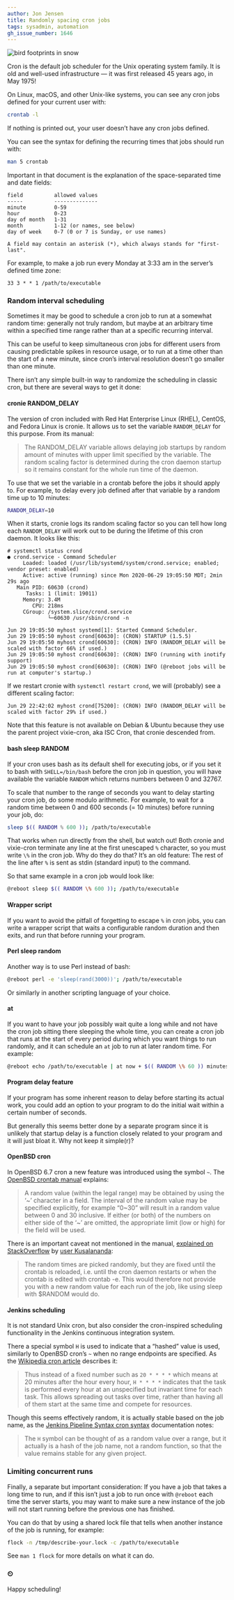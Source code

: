 ```yaml
---
author: Jon Jensen
title: Randomly spacing cron jobs
tags: sysadmin, automation
gh_issue_number: 1646
---
```


<img src="/blog/2020/06/30/randomly-spacing-cron-jobs/20200127-160558-sm.jpg" alt="bird footprints in snow" />

<!-- Photo by Jon Jensen -->

Cron is the default job scheduler for the Unix operating system family. It is old and well-used infrastructure — it was first released 45 years ago, in May 1975!

On Linux, macOS, and other Unix-like systems, you can see any cron jobs defined for your current user with:

```bash
crontab -l
```

If nothing is printed out, your user doesn’t have any cron jobs defined.

You can see the syntax for defining the recurring times that jobs should run with:

```bash
man 5 crontab
```

Important in that document is the explanation of the space-separated time and date fields:

```plain
field          allowed values
-----          --------------
minute         0-59
hour           0-23
day of month   1-31
month          1-12 (or names, see below)
day of week    0-7 (0 or 7 is Sunday, or use names)

A field may contain an asterisk (*), which always stands for "first-last".
```

For example, to make a job run every Monday at 3:33 am in the server’s defined time zone:

```plain
33 3 * * 1 /path/to/executable
```

### Random interval scheduling

Sometimes it may be good to schedule a cron job to run at a somewhat random time: generally not truly random, but maybe at an arbitrary time within a specified time range rather than at a specific recurring interval.

This can be useful to keep simultaneous cron jobs for different users from causing predictable spikes in resource usage, or to run at a time other than the start of a new minute, since cron’s interval resolution doesn’t go smaller than one minute.

There isn’t any simple built-in way to randomize the scheduling in classic cron, but there are several ways to get it done:

#### cronie RANDOM_DELAY

The version of cron included with Red Hat Enterprise Linux (RHEL), CentOS, and Fedora Linux is cronie. It allows us to set the variable `RANDOM_DELAY` for this purpose. From its manual:

> The RANDOM_DELAY variable allows delaying job startups by random amount of minutes with upper limit specified by the variable. The random scaling factor is determined during the cron daemon startup so it remains constant for the whole run time of the daemon.

To use that we set the variable in a crontab before the jobs it should apply to. For example, to delay every job defined after that variable by a random time up to 10 minutes:

```bash
RANDOM_DELAY=10
```

When it starts, cronie logs its random scaling factor so you can tell how long each `RANDOM_DELAY` will work out to be during the lifetime of this cron daemon. It looks like this:

```plain
# systemctl status crond
● crond.service - Command Scheduler
     Loaded: loaded (/usr/lib/systemd/system/crond.service; enabled; vendor preset: enabled)
     Active: active (running) since Mon 2020-06-29 19:05:50 MDT; 2min 29s ago
   Main PID: 60630 (crond)
      Tasks: 1 (limit: 19011)
     Memory: 3.4M
        CPU: 218ms
     CGroup: /system.slice/crond.service
             └─60630 /usr/sbin/crond -n

Jun 29 19:05:50 myhost systemd[1]: Started Command Scheduler.
Jun 29 19:05:50 myhost crond[60630]: (CRON) STARTUP (1.5.5)
Jun 29 19:05:50 myhost crond[60630]: (CRON) INFO (RANDOM_DELAY will be scaled with factor 66% if used.)
Jun 29 19:05:50 myhost crond[60630]: (CRON) INFO (running with inotify support)
Jun 29 19:05:50 myhost crond[60630]: (CRON) INFO (@reboot jobs will be run at computer's startup.)
```

If we restart cronie with `systemctl restart crond`, we will (probably) see a different scaling factor:

```plain
Jun 29 22:42:02 myhost crond[75200]: (CRON) INFO (RANDOM_DELAY will be scaled with factor 29% if used.)
```

Note that this feature is not available on Debian &amp; Ubuntu because they use the parent project vixie-cron, aka ISC Cron, that cronie descended from.

#### bash sleep RANDOM

If your cron uses bash as its default shell for executing jobs, or if you set it to bash with `SHELL=/bin/bash` before the cron job in question, you will have available the variable `RANDOM` which returns numbers between 0 and 32767.

To scale that number to the range of seconds you want to delay starting your cron job, do some modulo arithmetic. For example, to wait for a random time between 0 and 600 seconds (= 10 minutes) before running your job, do:

```bash
sleep $(( RANDOM % 600 )); /path/to/executable
```

That works when run directly from the shell, but watch out! Both cronie and vixie-cron terminate any line at the first unescaped `%` character, so you must write `\%` in the cron job. Why do they do that? It’s an old feature: The rest of the line after `%` is sent as stdin (standard input) to the command.

So that same example in a cron job would look like:

```bash
@reboot sleep $(( RANDOM \% 600 )); /path/to/executable
```

#### Wrapper script

If you want to avoid the pitfall of forgetting to escape `%` in cron jobs, you can write a wrapper script that waits a configurable random duration and then exits, and run that before running your program.

#### Perl sleep random

Another way is to use Perl instead of bash:

```bash
@reboot perl -e 'sleep(rand(3000))'; /path/to/executable
```

Or similarly in another scripting language of your choice.

#### at

If you want to have your job possibly wait quite a long while and not have the cron job sitting there sleeping the whole time, you can create a cron job that runs at the start of every period during which you want things to run randomly, and it can schedule an `at` job to run at later random time. For example:

```bash
@reboot echo /path/to/executable | at now + $(( RANDOM \% 60 )) minutes
```

#### Program delay feature

If your program has some inherent reason to delay before starting its actual work, you could add an option to your program to do the initial wait within a certain number of seconds.

But generally this seems better done by a separate program since it is unlikely that startup delay is a function closely related to your program and it will just bloat it. Why not keep it simple(r)?

#### OpenBSD cron

In OpenBSD 6.7 cron a new feature was introduced using the symbol `~`. The [OpenBSD crontab manual](https://man.openbsd.org/crontab.5) explains:

> A random value (within the legal range) may be obtained by using the ‘~’ character in a field. The interval of the random value may be specified explicitly, for example “0~30” will result in a random value between 0 and 30 inclusive. If either (or both) of the numbers on either side of the ‘~’ are omitted, the appropriate limit (low or high) for the field will be used.

There is an important caveat not mentioned in the manual, [explained on StackOverflow](https://unix.stackexchange.com/a/580493) by [user Kusalananda](https://unix.stackexchange.com/users/116858/kusalananda):

> The random times are picked randomly, but they are fixed until the crontab is reloaded, i.e. until the cron daemon restarts or when the crontab is edited with crontab -e. This would therefore not provide you with a new random value for each run of the job, like using sleep with $RANDOM would do.

#### Jenkins scheduling

It is not standard Unix cron, but also consider the cron-inspired scheduling functionality in the Jenkins continuous integration system.

There a special symbol `H` is used to indicate that a “hashed” value is used, similarly to OpenBSD cron’s `~` when no range endpoints are specified. As the [Wikipedia cron article](https://en.wikipedia.org/wiki/Cron) describes it:

> Thus instead of a fixed number such as `20 * * * *` which means at 20 minutes after the hour every hour, `H * * * *` indicates that the task is performed every hour at an unspecified but invariant time for each task. This allows spreading out tasks over time, rather than having all of them start at the same time and compete for resources.

Though this seems effectively random, it is actually stable based on the job name, as the [Jenkins Pipeline Syntax cron syntax](https://www.jenkins.io/doc/book/pipeline/syntax/#cron-syntax) documentation notes:

> The `H` symbol can be thought of as a random value over a range, but it actually is a hash of the job name, not a random function, so that the value remains stable for any given project.

### Limiting concurrent runs

Finally, a separate but important consideration: If you have a job that takes a long time to run, and if this isn’t just a job to run once with `@reboot` each time the server starts, you may want to make sure a new instance of the job will not start running before the previous one has finished.

You can do that by using a shared lock file that tells when another instance of the job is running, for example:

```bash
flock -n /tmp/describe-your.lock -c /path/to/executable
```

See `man 1 flock` for more details on what it can do.

### ⏲ 

Happy scheduling!

